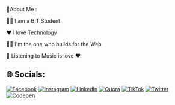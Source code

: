 💫About Me :

👨‍🎓 I am a BIT Student

❤️ I love Technology

🧑‍💻 I'm the one who builds for the Web

🎵 Listening to Music is love ❤️

## 🌐 Socials:
[![Facebook](https://img.shields.io/badge/Facebook-%231877F2.svg?logo=Facebook&logoColor=white)](https://facebook.com/sanamadk.07) [![Instagram](https://img.shields.io/badge/Instagram-%23E4405F.svg?logo=Instagram&logoColor=white)](https://instagram.com/cr7_x_sanam/) [![LinkedIn](https://img.shields.io/badge/LinkedIn-%230077B5.svg?logo=linkedin&logoColor=white)](https://linkedin.com/in/sanam-adk-a6755221a/) [![Quora](https://img.shields.io/badge/Quora-%23B92B27.svg?logo=Quora&logoColor=white)](https://quora.com/profile/Sanam-Adk) [![TikTok](https://img.shields.io/badge/TikTok-%23000000.svg?logo=TikTok&logoColor=white)](https://tiktok.com/@@jhyau_launi) [![Twitter](https://img.shields.io/badge/Twitter-%231DA1F2.svg?logo=Twitter&logoColor=white)](https://twitter.com/sanam_adk07) [![Codepen](https://img.shields.io/badge/Codepen-000000?style=for-the-badge&logo=codepen&logoColor=white)](https://codepen.io/Sanam-Adk) 


